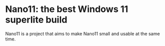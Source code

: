 # Nano11: the best Windows 11 superlite build
Nano11 is a project that aims to make Nano11 small and usable at the same time.
